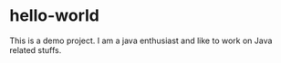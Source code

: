 # hello-world
This is a demo project.
I am a java enthusiast and like to work on Java related stuffs.
